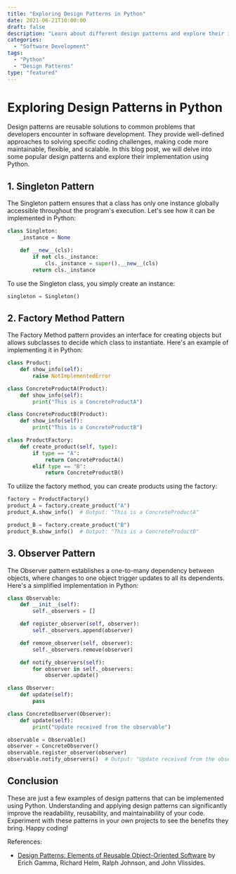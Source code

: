 ```yaml
--- 
title: "Exploring Design Patterns in Python"
date: 2021-06-21T10:00:00
draft: false
description: "Learn about different design patterns and explore their implementation in Python."
categories:
  - "Software Development"
tags:
  - "Python"
  - "Design Patterns"
type: "featured"
--- 
```


# Exploring Design Patterns in Python

Design patterns are reusable solutions to common problems that developers encounter in software development. They provide well-defined approaches to solving specific coding challenges, making code more maintainable, flexible, and scalable. In this blog post, we will delve into some popular design patterns and explore their implementation using Python.

## 1. Singleton Pattern

The Singleton pattern ensures that a class has only one instance globally accessible throughout the program's execution. Let's see how it can be implemented in Python:

```python
class Singleton:
    _instance = None

    def __new__(cls):
        if not cls._instance:
            cls._instance = super().__new__(cls)
        return cls._instance
```

To use the Singleton class, you simply create an instance:

```python
singleton = Singleton()
```

## 2. Factory Method Pattern

The Factory Method pattern provides an interface for creating objects but allows subclasses to decide which class to instantiate. Here's an example of implementing it in Python:

```python
class Product:
    def show_info(self):
        raise NotImplementedError

class ConcreteProductA(Product):
    def show_info(self):
        print("This is a ConcreteProductA")

class ConcreteProductB(Product):
    def show_info(self):
        print("This is a ConcreteProductB")

class ProductFactory:
    def create_product(self, type):
        if type == "A":
            return ConcreteProductA()
        elif type == "B":
            return ConcreteProductB()
```

To utilize the factory method, you can create products using the factory:

```python
factory = ProductFactory()
product_A = factory.create_product("A")
product_A.show_info()  # Output: "This is a ConcreteProductA"

product_B = factory.create_product("B")
product_B.show_info()  # Output: "This is a ConcreteProductB"
```

## 3. Observer Pattern

The Observer pattern establishes a one-to-many dependency between objects, where changes to one object trigger updates to all its dependents. Here's a simplified implementation in Python:

```python
class Observable:
    def __init__(self):
        self._observers = []

    def register_observer(self, observer):
        self._observers.append(observer)

    def remove_observer(self, observer):
        self._observers.remove(observer)

    def notify_observers(self):
        for observer in self._observers:
            observer.update()

class Observer:
    def update(self):
        pass

class ConcreteObserver(Observer):
    def update(self):
        print("Update received from the observable")

observable = Observable()
observer = ConcreteObserver()
observable.register_observer(observer)
observable.notify_observers()  # Output: "Update received from the observable"
```

## Conclusion

These are just a few examples of design patterns that can be implemented using Python. Understanding and applying design patterns can significantly improve the readability, reusability, and maintainability of your code. Experiment with these patterns in your own projects to see the benefits they bring. Happy coding!

References:
- [Design Patterns: Elements of Reusable Object-Oriented Software](https://www.amazon.com/Design-Patterns-Elements-Reusable-Object-Oriented/dp/0201633612) by Erich Gamma, Richard Helm, Ralph Johnson, and John Vlissides.

